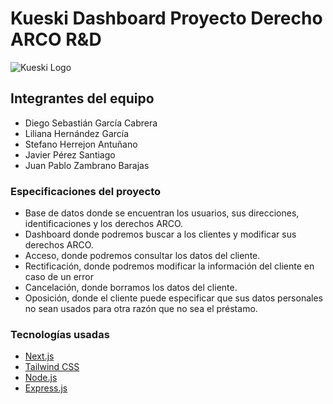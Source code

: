 # Kueski Dashboard Proyecto Derecho ARCO R&D
![Kueski Logo](https://d1.awsstatic.com/case-studies/Latam%20Cases%20Assets/Kueski.309ce0a57d3f89bf47b176fb6f1a985e373d1e90.png)
## Integrantes del equipo 
- Diego Sebastián García Cabrera
- Liliana Hernández García
- Stefano Herrejon Antuñano
- Javier Pérez Santiago
- Juan Pablo Zambrano Barajas
### Especificaciones del proyecto
- Base de datos donde se encuentran los usuarios, sus direcciones, identificaciones y los derechos ARCO.
- Dashboard donde podremos buscar a los clientes y modificar sus derechos ARCO.
- Acceso, donde podremos consultar los datos del cliente.
- Rectificación, donde podremos modificar la información del cliente en caso de un error
- Cancelación, donde borramos los datos del cliente.
- Oposición, donde el cliente puede especificar que sus datos personales no sean usados para otra razón que no sea el préstamo. 
### Tecnologías usadas
- [Next.js](https://nextjs.org/)
- [Tailwind CSS](https://tailwindcss.com/)
- [Node.js](https://nodejs.org/en)
- [Express.js](https://expressjs.com/)

